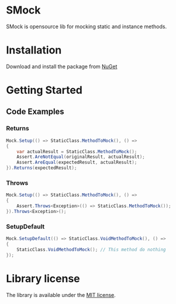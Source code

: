 # SMock
SMock is opensource lib for mocking static and instance methods.
# Installation
Download and install the package from [NuGet](https://www.nuget.org/packages/SMock/)
# Getting Started
## Code Examples
### Returns
```cs
Mock.Setup(() => StaticClass.MethodToMock(), () =>
{
    var actualResult = StaticClass.MethodToMock();
    Assert.AreNotEqual(originalResult, actualResult);
    Assert.AreEqual(expectedResult, actualResult);
}).Returns(expectedResult);
```
### Throws
```cs
Mock.Setup(() => StaticClass.MethodToMock(), () =>
{
    Assert.Throws<Exception>(() => StaticClass.MethodToMock());
}).Throws<Exception>();
```
### SetupDefault
```cs
Mock.SetupDefault(() => StaticClass.VoidMethodToMock(), () =>
{
    StaticClass.VoidMethodToMock(); // This method do nothing
});
```
# Library license
The library is available under the [MIT license](https://github.com/SvetlovA/static-mock/blob/master/LICENSE).